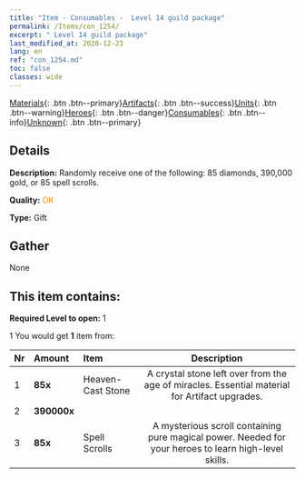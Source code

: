 ```yaml
---
title: "Item - Consumables -  Level 14 guild package"
permalink: /Items/con_1254/
excerpt: " Level 14 guild package"
last_modified_at: 2020-12-23
lang: en
ref: "con_1254.md"
toc: false
classes: wide
---
```

 [Materials](/Items/){: .btn .btn--primary}[Artifacts](/Items/Artifacts/){: .btn .btn--success}[Units](/Items/Units/){: .btn .btn--warning}[Heroes](/Items/Heroes/){: .btn .btn--danger}[Consumables](/Items/Consumables/){: .btn .btn--info}[Unknown](/Items/Unknown/){: .btn .btn--primary}

## Details
 **Description:** Randomly receive one of the following: 85 diamonds, 390,000 gold, or 85 spell scrolls.

 **Quality:** <span style="color: #FF8C00">OK</span>

 **Type:** Gift

## Gather

  None

## This item contains:

 **Required Level to open:** 1

 1 You would get **1** item  from:

  | Nr | Amount |     Item    | Description |
  |:---|:-------|:------------|:-----------:|
  | 1 |  **85x** | Heaven-Cast Stone | A crystal stone left over from the age of miracles. Essential material for Artifact upgrades.  | 
  | 2 |  **390000x** | <i class="fas fa-coins"/> |  | 
  | 3 |  **85x** | Spell Scrolls | A mysterious scroll containing pure magical power. Needed for your heroes to learn high-level skills.  | 
